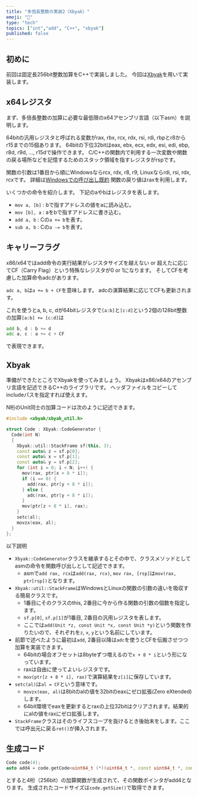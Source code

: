 ```yaml
---
title: "多倍長整数の実装2（Xbyak）"
emoji: "🧮"
type: "tech"
topics: ["int","add", "C++", "xbyak"]
published: false
---
```

## 初めに

前回は固定長256bit整数加算をC++で実装しました。
今回は[Xbyak](https://github.com/herumi/xbyak)を用いて実装します。

## x64レジスタ

まず、多倍長整数の加算に必要な最低限のx64アセンブリ言語（以下asm）を説明します。

64bitの汎用レジスタと呼ばれる変数がrax, rbx, rcx, rdx, rsi, rdi, rbpとr8からr15までの15個あります。
64bitの下位32bitはeax, ebx, ecx, edx, esi, edi, ebp, r8d, r9d, ..., r15dで操作できます。
C/C++の関数内で利用する一次変数や関数の戻る場所などを記憶するためのスタック領域を指すレジスタがrspです。

関数の引数は1番目から順にWindowsならrcx, rdx, r8, r9, Linuxならrdi, rsi, rdx, rcxです。
詳細は[Windowsでの呼び出し既約](http://herumi.in.coocan.jp/prog/x64.html#WIN64)
関数の戻り値はraxを利用します。

いくつかの命令を紹介します。
下記のaやbはレジスタを表します。

- `mov a, [b]` : bで指すアドレスの値をaに読み込む。
- `mov [b], a` : aをbで指すアドレスに書き込む。
- `add a, b` : Cの`a += b`を表す。
- `sub a, b` : Cの`a -= b`を表す。

## キャリーフラグ

x86/x64ではadd命令の実行結果がレジスタサイズを越えない or 超えたに応じてCF（Carry Flag）という特殊なレジスタが0 or 1になります。
そしてCFを考慮した加算命令adcがあります。

`adc a, b`は`a += b + CF`を意味します。
adcの演算結果に応じてCFも更新されます。

これを使うとa, b, c, dが64bitレジスタで`[a:b]`と`[c:d]`という2個の128bit整数の加算`[a:b] += [c:d]`は

```asm
add b, d : b += d
adc a, c : a += c + CF
```
で表現できます。

## Xbyak

準備ができたところでXbyakを使ってみましょう。
Xbyakはx86/x64のアセンブリ言語を記述できるC++のライブラリです。
ヘッダファイルをコピーしてincludeパスを指定すれば使えます。

N桁のUnit同士の加算コードは次のように記述できます。

```cpp
#include <xbyak/xbyak_util.h>

struct Code : Xbyak::CodeGenerator {
  Code(int N)
  {
    Xbyak::util::StackFrame sf(this, 3);
    const auto& z = sf.p[0];
    const auto& x = sf.p[1];
    const auto& y = sf.p[2];
    for (int i = 0; i < N; i++) {
      mov(rax, ptr[x + 8 * i]);
      if (i == 0) {
        add(rax, ptr[y + 8 * i]);
      } else {
        adc(rax, ptr[y + 8 * i]);
      }
      mov(ptr[z + 8 * i], rax);
    }
    setc(al);
    movzx(eax, al);
  }
};
```
以下説明

- `Xbyak::CodeGenerator`クラスを継承するとその中で、クラスメソッドとしてasmの命令を関数呼び出しとして記述できます。
  - asmで`add rax, rcx`は`add(rax, rcx)`, `mov rax, [rsp]`は`mov(rax, ptr[rsp])`となります。
- `Xbyak::util::StackFrame`はWindowsとLinuxの関数の引数の違いを吸収する簡易クラスです。
  - 1番目にそのクラスのthis, 2番目に今から作る関数の引数の個数を指定します。
  - `sf.p[0]`, `sf.p[1]`が1番目, 2番目の汎用レジスタを表します。
  - ここでは`add(Unit *z, const Unit *x, const Unit *y)`という関数を作りたいので、それぞれを`z`, `x`, `y`という名前にしています。
- 前節で述べたように最初は`add`, 2番目以降は`adc`を使うとCFを伝搬させつつ加算を実装できます。
  - 64bitの場合オフセットは8byteずつ増えるので`x + 8 * i`という形になっています。
  - raxは自由に使ってよいレジスタです。
  - `mov(ptr[z + 8 * i], rax)`で演算結果を`z[i]`に保存しています。
- `setc(al)`は`al = CF`という意味です。
  - `movzx(eax, al)`は8bitのalの値を32bitのeaxにゼロ拡張(Zero eXtended)します。
  - 64bit環境でeaxを更新するとraxの上位32bitはクリアされます。結果的にalの値をraxにゼロ拡張します。
- `StackFrame`クラスはそのライフスコープを抜けるとき後始末をします。ここでは呼出元に戻る`ret()`が挿入されます。

## 生成コード

```cpp
Code code(4);
auto add4 = code.getCode<uint64_t (*)(uint64_t *, const uint64_t *, const uint64_t *)>();
```
とすると4桁（256bit）の加算関数が生成されて、その関数ポインタがadd4となります。
生成されたコードサイズは`code.getSize()`で取得できます。
